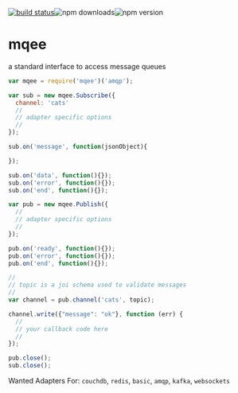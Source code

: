 [![build status](http://img.shields.io/travis/yldio/easymq.svg?style=flat)](https://travis-ci.org/yldio/mqee)![npm downloads](http://img.shields.io/npm/dm/mqee.svg?style=flat)![npm version](http://img.shields.io/npm/v/mqee.svg?style=flat)

# mqee

a standard interface to access message queues

``` javascript
var mqee = require('mqee')('amqp');

var sub = new mqee.Subscribe({
  channel: 'cats'
  //
  // adapter specific options
  //
});

sub.on('message', function(jsonObject){

});

sub.on('data', function(){});
sub.on('error', function(){});
sub.on('end', function(){});

var pub = new mqee.Publish({
  //
  // adapter specific options
  //
});

pub.on('ready', function(){});
pub.on('error', function(){});
pub.on('end', function(){});

//
// topic is a joi schema used to validate messages
//
var channel = pub.channel('cats', topic);

channel.write({"message": "ok"}, function (err) {
  //
  // your callback code here
  //
});

pub.close();
sub.close();
```

Wanted Adapters For: `couchdb`, `redis`, `basic`, `amqp`, `kafka`, `websockets`
